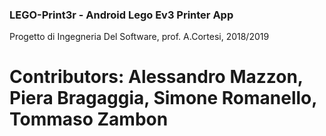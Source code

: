 ### LEGO-Print3r - Android Lego Ev3 Printer App

Progetto di Ingegneria Del Software, prof. A.Cortesi, 2018/2019

# Contributors: Alessandro Mazzon, Piera Bragaggia, Simone Romanello, Tommaso Zambon
